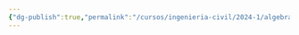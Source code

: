```yaml
---
{"dg-publish":true,"permalink":"/cursos/ingenieria-civil/2024-1/algebra-lineal/3-algebra-de-matrices/attachments/matriz-elemental-2024-04-01-10-20-38-excalidraw/","tags":["excalidraw"]}
---
```

<style> .container {font-family: sans-serif; text-align: center;} .button-wrapper button {z-index: 1;height: 40px; width: 100px; margin: 10px;padding: 5px;} .excalidraw .App-menu_top .buttonList { display: flex;} .excalidraw-wrapper { height: 800px; margin: 50px; position: relative;} :root[dir="ltr"] .excalidraw .layer-ui__wrapper .zen-mode-transition.App-menu_bottom--transition-left {transform: none;} </style><script src="https://cdn.jsdelivr.net/npm/react@17/umd/react.production.min.js"></script><script src="https://cdn.jsdelivr.net/npm/react-dom@17/umd/react-dom.production.min.js"></script><script type="text/javascript" src="https://cdn.jsdelivr.net/npm/@excalidraw/excalidraw@0/dist/excalidraw.production.min.js"></script><div id="Matriz_elemental_2024-04-01_1020.38.excalidraw.md"></div><script>(function(){const InitialData={"type":"excalidraw","version":2,"source":"https://github.com/zsviczian/obsidian-excalidraw-plugin/releases/tag/1.9.12","elements":[{"id":"q6zWrrQZ_nwFduVQr-i8m","type":"freedraw","x":-536.6666641235352,"y":-203.046875,"width":18,"height":29.333328247070312,"angle":0,"strokeColor":"#1e1e1e","backgroundColor":"transparent","fillStyle":"hachure","strokeWidth":0.5,"strokeStyle":"solid","roughness":1,"opacity":100,"groupIds":[],"frameId":null,"roundness":null,"seed":1750800676,"version":14,"versionNonce":1801549340,"isDeleted":false,"boundElements":null,"updated":1711977660618,"link":null,"locked":false,"points":[[0,0],[0.6666641235351562,-1.3333282470703125],[1.3333358764648438,-3.3333282470703125],[4,-10],[7.333335876464844,-17.333328247070312],[11.333335876464844,-28.666664123535156],[12,-29.333328247070312],[14.666664123535156,-20.666664123535156],[16,-12],[16.666664123535156,-6],[17.333335876464844,-4],[18,-4],[18,-4]],"pressures":[0.2021484375,0.21875,0.2236328125,0.2275390625,0.23046875,0.2392578125,0.240234375,0.2578125,0.263671875,0.265625,0.24609375,0.1875,0],"simulatePressure":false,"lastCommittedPoint":[18,-4]},{"id":"U1BYQwpUVVl3RwJ-lUlYi","type":"freedraw","x":-530,"y":-217.046875,"width":8,"height":1.3333358764648438,"angle":0,"strokeColor":"#1e1e1e","backgroundColor":"transparent","fillStyle":"hachure","strokeWidth":0.5,"strokeStyle":"solid","roughness":1,"opacity":100,"groupIds":[],"frameId":null,"roundness":null,"seed":237865380,"version":7,"versionNonce":1715256356,"isDeleted":false,"boundElements":null,"updated":1711977660881,"link":null,"locked":false,"points":[[0,0],[2,0.6666717529296875],[4.6666717529296875,0.6666717529296875],[6.6666717529296875,0.6666717529296875],[8,1.3333358764648438],[8,1.3333358764648438]],"pressures":[0.275390625,0.2763671875,0.27734375,0.2666015625,0.2626953125,0],"simulatePressure":false,"lastCommittedPoint":[8,1.3333358764648438]},{"id":"k8reh7NfvQuUcWprKlCrW","type":"freedraw","x":-505.3333282470703,"y":-210.3802032470703,"width":6,"height":0.6666641235351562,"angle":0,"strokeColor":"#1e1e1e","backgroundColor":"transparent","fillStyle":"hachure","strokeWidth":0.5,"strokeStyle":"solid","roughness":1,"opacity":100,"groupIds":[],"frameId":null,"roundness":null,"seed":907511836,"version":9,"versionNonce":1412733468,"isDeleted":false,"boundElements":null,"updated":1711977661298,"link":null,"locked":false,"points":[[0,0],[0.6666717529296875,0],[2,0.6666641235351562],[4,0.6666641235351562],[5.3333282470703125,0.6666641235351562],[6,0.6666641235351562],[0,0]],"pressures":[0.13671875,0.216796875,0.2451171875,0.255859375,0.220703125,0.2099609375,0],"simulatePressure":false,"lastCommittedPoint":[6,0.6666641235351562]},{"id":"9QGxrGaA65z31ZtE4sPvm","type":"freedraw","x":-505.3333282470703,"y":-215.046875,"width":6,"height":0.6666717529296875,"angle":0,"strokeColor":"#1e1e1e","backgroundColor":"transparent","fillStyle":"hachure","strokeWidth":0.5,"strokeStyle":"solid","roughness":1,"opacity":100,"groupIds":[],"frameId":null,"roundness":null,"seed":713991588,"version":9,"versionNonce":67941284,"isDeleted":false,"boundElements":null,"updated":1711977661504,"link":null,"locked":false,"points":[[0,0],[0.6666717529296875,0.6666717529296875],[2,0.6666717529296875],[2.6666717529296875,0.6666717529296875],[4.6666717529296875,0.6666717529296875],[6,0.6666717529296875],[0,0]],"pressures":[0.2568359375,0.2890625,0.310546875,0.3193359375,0.3115234375,0.2265625,0],"simulatePressure":false,"lastCommittedPoint":[6,0.6666717529296875]},{"id":"hvYrpRe6wYOXcdno_YfWM","type":"freedraw","x":-480.6666564941406,"y":-197.71353149414062,"width":8.666656494140625,"height":74.66667175292969,"angle":0,"strokeColor":"#1e1e1e","backgroundColor":"transparent","fillStyle":"hachure","strokeWidth":0.5,"strokeStyle":"solid","roughness":1,"opacity":100,"groupIds":[],"frameId":null,"roundness":null,"seed":386189468,"version":47,"versionNonce":4462620,"isDeleted":false,"boundElements":null,"updated":1711977662637,"link":null,"locked":false,"points":[[0,0],[-0.6666717529296875,0.666656494140625],[-1.333343505859375,2],[-3.333343505859375,2.666656494140625],[-4.6666717529296875,3.3333282470703125],[-6,3.3333282470703125],[-7.333343505859375,3.3333282470703125],[-7.333343505859375,2.666656494140625],[-7.333343505859375,1.3333282470703125],[-7.333343505859375,0],[-6.6666717529296875,-2],[-6,-4.6666717529296875],[-5.333343505859375,-10.666671752929688],[-4.6666717529296875,-16.666671752929688],[-4,-22.666671752929688],[-4,-32.00000762939453],[-3.333343505859375,-38.00000762939453],[-4,-42.66667175292969],[-4.6666717529296875,-48.00000762939453],[-5.333343505859375,-52.00000762939453],[-5.333343505859375,-54.66667175292969],[-6,-57.333343505859375],[-6.6666717529296875,-58.66667175292969],[-6.6666717529296875,-59.333343505859375],[-6.6666717529296875,-60.00000762939453],[-7.333343505859375,-60.66667175292969],[-7.333343505859375,-62.00000762939453],[-7.333343505859375,-62.66667175292969],[-7.333343505859375,-64.00000762939453],[-7.333343505859375,-65.33334350585938],[-7.333343505859375,-66.00000762939453],[-7.333343505859375,-66.66667175292969],[-7.333343505859375,-68.00000762939453],[-7.333343505859375,-68.66667175292969],[-8,-69.33334350585938],[-8,-70.00000762939453],[-8,-70.66667175292969],[-8,-71.33334350585938],[-6.6666717529296875,-71.33334350585938],[-5.333343505859375,-71.33334350585938],[-3.333343505859375,-71.33334350585938],[-2,-71.33334350585938],[-0.6666717529296875,-71.33334350585938],[0,-71.33334350585938],[0.666656494140625,-70.66667175292969],[0.666656494140625,-70.66667175292969]],"pressures":[0.2060546875,0.25390625,0.2939453125,0.318359375,0.3291015625,0.3310546875,0.3310546875,0.330078125,0.328125,0.328125,0.326171875,0.3251953125,0.3232421875,0.322265625,0.3232421875,0.3251953125,0.326171875,0.328125,0.330078125,0.3310546875,0.33203125,0.3330078125,0.3349609375,0.3359375,0.3369140625,0.3359375,0.3349609375,0.3349609375,0.3359375,0.3359375,0.3359375,0.3359375,0.3359375,0.3349609375,0.333984375,0.3330078125,0.330078125,0.328125,0.3154296875,0.3134765625,0.3125,0.3125,0.3134765625,0.3134765625,0.296875,0],"simulatePressure":false,"lastCommittedPoint":[0.666656494140625,-70.66667175292969]},{"id":"S8OovBkkcqIiduXD5OKh5","type":"freedraw","x":-467.3333282470703,"y":-253.71353912353516,"width":11.333328247070312,"height":10,"angle":0,"strokeColor":"#1e1e1e","backgroundColor":"transparent","fillStyle":"hachure","strokeWidth":0.5,"strokeStyle":"solid","roughness":1,"opacity":100,"groupIds":[],"frameId":null,"roundness":null,"seed":666765220,"version":23,"versionNonce":1526634020,"isDeleted":false,"boundElements":null,"updated":1711977664534,"link":null,"locked":false,"points":[[0,0],[0,0.6666641235351562],[-1.3333282470703125,1.3333358764648438],[-2.6666717529296875,2],[-5.3333282470703125,2],[-8.666671752929688,0.6666641235351562],[-10.666671752929688,-2],[-11.333328247070312,-4],[-10.666671752929688,-6],[-9.333328247070312,-7.333335876464844],[-6.6666717529296875,-8],[-4,-8],[-0.6666717529296875,-6],[0,-3.3333358764648438],[-0.6666717529296875,-1.3333358764648438],[-1.3333282470703125,0],[-3.3333282470703125,0.6666641235351562],[-4.6666717529296875,0.6666641235351562],[-5.3333282470703125,0.6666641235351562],[-5.3333282470703125,0],[0,0]],"pressures":[0.1875,0.25390625,0.2939453125,0.3134765625,0.3173828125,0.31640625,0.3154296875,0.31640625,0.31640625,0.3115234375,0.298828125,0.2900390625,0.287109375,0.2890625,0.2919921875,0.2958984375,0.30078125,0.294921875,0.2490234375,0.111328125,0],"simulatePressure":false,"lastCommittedPoint":[-5.3333282470703125,0]},{"id":"EVTsmeD7_wSTBZHESVNfH","type":"freedraw","x":-447.3333282470703,"y":-251.046875,"width":6,"height":14,"angle":0,"strokeColor":"#1e1e1e","backgroundColor":"transparent","fillStyle":"hachure","strokeWidth":0.5,"strokeStyle":"solid","roughness":1,"opacity":100,"groupIds":[],"frameId":null,"roundness":null,"seed":1249398300,"version":13,"versionNonce":1912998172,"isDeleted":false,"boundElements":null,"updated":1711977665008,"link":null,"locked":false,"points":[[0,0],[0,-0.6666641235351562],[0,-3.3333282470703125],[0,-6],[0.6666717529296875,-9.333328247070312],[0.6666717529296875,-12],[0.6666717529296875,-14],[-0.6666717529296875,-13.333328247070312],[-2.6666717529296875,-11.333328247070312],[-4.6666717529296875,-10],[-5.3333282470703125,-9.333328247070312],[-5.3333282470703125,-9.333328247070312]],"pressures":[0.1875,0.29296875,0.30078125,0.3037109375,0.3056640625,0.30859375,0.326171875,0.3720703125,0.3740234375,0.34765625,0.279296875,0],"simulatePressure":false,"lastCommittedPoint":[-5.3333282470703125,-9.333328247070312]},{"id":"fU9FTvHutHnzX1d2bi0W8","type":"freedraw","x":-405.3333282470703,"y":-253.046875,"width":12,"height":12,"angle":0,"strokeColor":"#1e1e1e","backgroundColor":"transparent","fillStyle":"hachure","strokeWidth":0.5,"strokeStyle":"solid","roughness":1,"opacity":100,"groupIds":[],"frameId":null,"roundness":null,"seed":537896612,"version":20,"versionNonce":118134300,"isDeleted":false,"boundElements":null,"updated":1711977667356,"link":null,"locked":false,"points":[[0,0],[-0.6666717529296875,0.6666717529296875],[-2,1.3333358764648438],[-3.3333282470703125,1.3333358764648438],[-4.6666717529296875,1.3333358764648438],[-7.3333282470703125,0],[-8,-1.3333282470703125],[-8,-2],[-8,-3.3333282470703125],[-6,-4.666664123535156],[-2.6666717529296875,-6],[-1.3333282470703125,-7.3333282470703125],[-0.6666717529296875,-8],[-1.3333282470703125,-8.666664123535156],[-4,-9.333328247070312],[-8,-10],[-10.666671752929688,-10.666664123535156],[-12,-10.666664123535156],[-12,-10.666664123535156]],"pressures":[0.1025390625,0.2568359375,0.3408203125,0.3583984375,0.36328125,0.365234375,0.365234375,0.3642578125,0.365234375,0.365234375,0.3642578125,0.3642578125,0.365234375,0.3701171875,0.375,0.37890625,0.3798828125,0.373046875,0],"simulatePressure":false,"lastCommittedPoint":[-12,-10.666664123535156]},{"id":"bTyM2jL6pgXzWDi-AyVpQ","type":"freedraw","x":-467.3333282470703,"y":-227.71353912353516,"width":6.666656494140625,"height":14,"angle":0,"strokeColor":"#1e1e1e","backgroundColor":"transparent","fillStyle":"hachure","strokeWidth":0.5,"strokeStyle":"solid","roughness":1,"opacity":100,"groupIds":[],"frameId":null,"roundness":null,"seed":891709860,"version":18,"versionNonce":1639454364,"isDeleted":false,"boundElements":null,"updated":1711977669812,"link":null,"locked":false,"points":[[0,0],[-0.6666717529296875,0.6666641235351562],[-0.6666717529296875,-1.3333358764648438],[0,-4],[0.6666717529296875,-8.666664123535156],[1.3333282470703125,-11.333335876464844],[1.3333282470703125,-12.666664123535156],[0.6666717529296875,-13.333335876464844],[0.6666717529296875,-12.666664123535156],[-0.6666717529296875,-11.333335876464844],[-1.3333282470703125,-10],[-3.3333282470703125,-8.666664123535156],[-4.6666717529296875,-8],[-5.3333282470703125,-7.333335876464844],[-5.3333282470703125,-6.666664123535156],[-5.3333282470703125,-7.333335876464844],[-5.3333282470703125,-7.333335876464844]],"pressures":[0.2392578125,0.2939453125,0.31640625,0.31640625,0.3193359375,0.322265625,0.326171875,0.330078125,0.328125,0.3310546875,0.3349609375,0.3388671875,0.33984375,0.33984375,0.3408203125,0.224609375,0],"simulatePressure":false,"lastCommittedPoint":[-5.3333282470703125,-7.333335876464844]},{"id":"yQmp8Cm-9pNhgUO6GNZrU","type":"freedraw","x":-434.6666564941406,"y":-229.046875,"width":9.333328247070312,"height":12,"angle":0,"strokeColor":"#1e1e1e","backgroundColor":"transparent","fillStyle":"hachure","strokeWidth":0.5,"strokeStyle":"solid","roughness":1,"opacity":100,"groupIds":[],"frameId":null,"roundness":null,"seed":1181692196,"version":24,"versionNonce":1899138204,"isDeleted":false,"boundElements":null,"updated":1711977671160,"link":null,"locked":false,"points":[[0,0],[-0.6666717529296875,0],[-1.333343505859375,1.3333358764648438],[-4,2.6666717529296875],[-5.333343505859375,2.6666717529296875],[-6.6666717529296875,2],[-8,0.6666717529296875],[-8.666671752929688,-2],[-8.666671752929688,-4.666664123535156],[-8,-7.3333282470703125],[-6,-9.333328247070312],[-3.333343505859375,-9.333328247070312],[-0.6666717529296875,-8],[0.666656494140625,-6.666664123535156],[0.666656494140625,-4.666664123535156],[0.666656494140625,-2],[-1.333343505859375,0.6666717529296875],[-2.6666717529296875,1.3333358764648438],[-3.333343505859375,2],[-4.6666717529296875,0],[-4.6666717529296875,-0.6666641235351562],[0,0]],"pressures":[0.1337890625,0.2353515625,0.30078125,0.3466796875,0.35546875,0.3583984375,0.3583984375,0.3564453125,0.3564453125,0.357421875,0.3544921875,0.349609375,0.34375,0.345703125,0.3486328125,0.3525390625,0.357421875,0.3603515625,0.3564453125,0.265625,0.2490234375,0],"simulatePressure":false,"lastCommittedPoint":[-4.6666717529296875,-0.6666641235351562]},{"id":"RYAqApVJSwbEKjVFu_bjm","type":"freedraw","x":-414.6666564941406,"y":-237.71353912353516,"width":12.666656494140625,"height":18,"angle":0,"strokeColor":"#1e1e1e","backgroundColor":"transparent","fillStyle":"hachure","strokeWidth":0.5,"strokeStyle":"solid","roughness":1,"opacity":100,"groupIds":[],"frameId":null,"roundness":null,"seed":1518279460,"version":28,"versionNonce":390663068,"isDeleted":false,"boundElements":null,"updated":1711977671823,"link":null,"locked":false,"points":[[0,0],[-1.333343505859375,-1.3333358764648438],[-1.333343505859375,-2],[0,-2.6666641235351562],[1.3333282470703125,-2.6666641235351562],[4.666656494140625,-2],[6,-0.6666641235351562],[6.666656494140625,0.6666641235351562],[7.3333282470703125,2.6666641235351562],[6.666656494140625,4],[6,5.333335876464844],[4,6],[1.3333282470703125,6],[0.666656494140625,5.333335876464844],[0.666656494140625,4.666664123535156],[2.666656494140625,4.666664123535156],[5.3333282470703125,4.666664123535156],[7.3333282470703125,6.666664123535156],[8,8.666664123535156],[8.666656494140625,12],[7.3333282470703125,14.666664123535156],[5.3333282470703125,15.333335876464844],[1.3333282470703125,15.333335876464844],[-2.6666717529296875,14],[-3.333343505859375,13.333335876464844],[-4,12],[-4,12]],"pressures":[0.2109375,0.255859375,0.265625,0.263671875,0.26171875,0.2626953125,0.271484375,0.2958984375,0.33203125,0.3681640625,0.3916015625,0.400390625,0.4013671875,0.3994140625,0.396484375,0.3916015625,0.3837890625,0.37890625,0.380859375,0.3896484375,0.4208984375,0.431640625,0.431640625,0.4140625,0.3818359375,0.2265625,0],"simulatePressure":false,"lastCommittedPoint":[-4,12]},{"id":"NeO_viWDKSd3zqJ28qtti","type":"freedraw","x":-466.6666564941406,"y":-201.046875,"width":2,"height":15.333328247070312,"angle":0,"strokeColor":"#1e1e1e","backgroundColor":"transparent","fillStyle":"hachure","strokeWidth":0.5,"strokeStyle":"solid","roughness":1,"opacity":100,"groupIds":[],"frameId":null,"roundness":null,"seed":643042340,"version":9,"versionNonce":1084938788,"isDeleted":false,"boundElements":null,"updated":1711977674909,"link":null,"locked":false,"points":[[0,0],[0,-1.3333282470703125],[0,-4],[0.666656494140625,-9.333328247070312],[1.3333282470703125,-12.666664123535156],[2,-14.666664123535156],[2,-15.333328247070312],[2,-15.333328247070312]],"pressures":[0.2177734375,0.3603515625,0.365234375,0.369140625,0.37109375,0.3271484375,0.2412109375,0],"simulatePressure":false,"lastCommittedPoint":[2,-15.333328247070312]},{"id":"4CCtRmHrWT5dGWD6vmhEC","type":"freedraw","x":-464,"y":-209.046875,"width":8,"height":7.3333282470703125,"angle":0,"strokeColor":"#1e1e1e","backgroundColor":"transparent","fillStyle":"hachure","strokeWidth":0.5,"strokeStyle":"solid","roughness":1,"opacity":100,"groupIds":[],"frameId":null,"roundness":null,"seed":396511772,"version":13,"versionNonce":780338460,"isDeleted":false,"boundElements":null,"updated":1711977675271,"link":null,"locked":false,"points":[[0,0],[-0.666656494140625,0],[-3.3333282470703125,0],[-5.3333282470703125,0],[-6.666656494140625,0],[-7.3333282470703125,-0.6666641235351562],[-8,-2],[-8,-4],[-7.3333282470703125,-6],[-6.666656494140625,-6.666664123535156],[-6.666656494140625,-7.3333282470703125],[-6.666656494140625,-7.3333282470703125]],"pressures":[0.1943359375,0.23828125,0.3125,0.3173828125,0.314453125,0.310546875,0.3076171875,0.3076171875,0.3095703125,0.3017578125,0.2626953125,0],"simulatePressure":false,"lastCommittedPoint":[-6.666656494140625,-7.3333282470703125]},{"id":"TBYCDBLXsbLfp4fh8THyT","type":"freedraw","x":-454,"y":-203.71353149414062,"width":7.333343505859375,"height":0,"angle":0,"strokeColor":"#1e1e1e","backgroundColor":"transparent","fillStyle":"hachure","strokeWidth":0.5,"strokeStyle":"solid","roughness":1,"opacity":100,"groupIds":[],"frameId":null,"roundness":null,"seed":854616740,"version":8,"versionNonce":1081710364,"isDeleted":false,"boundElements":null,"updated":1711977675573,"link":null,"locked":false,"points":[[0,0],[1.333343505859375,0],[4,0],[6,0],[7.333343505859375,0],[0,0]],"pressures":[0.224609375,0.2646484375,0.2861328125,0.2939453125,0.2880859375,0],"simulatePressure":false,"lastCommittedPoint":[7.333343505859375,0]},{"id":"ukJ-VIjZYkLYIWnKsLzp8","type":"freedraw","x":-442,"y":-213.046875,"width":6.6666717529296875,"height":16,"angle":0,"strokeColor":"#1e1e1e","backgroundColor":"transparent","fillStyle":"hachure","strokeWidth":0.5,"strokeStyle":"solid","roughness":1,"opacity":100,"groupIds":[],"frameId":null,"roundness":null,"seed":1323563172,"version":22,"versionNonce":428982428,"isDeleted":false,"boundElements":null,"updated":1711977676110,"link":null,"locked":false,"points":[[0,0],[0.6666717529296875,0],[2,0],[2.6666717529296875,0.6666717529296875],[3.333343505859375,2],[2.6666717529296875,4],[1.333343505859375,4.6666717529296875],[0,5.333343505859375],[0,4.6666717529296875],[0.6666717529296875,4.6666717529296875],[2.6666717529296875,5.333343505859375],[4.6666717529296875,6.6666717529296875],[6,8.666671752929688],[6.6666717529296875,11.333343505859375],[6.6666717529296875,13.333343505859375],[5.333343505859375,15.333343505859375],[2.6666717529296875,16],[0.6666717529296875,15.333343505859375],[0,15.333343505859375],[0,14.666671752929688],[0,14.666671752929688]],"pressures":[0.20703125,0.267578125,0.3193359375,0.3212890625,0.3271484375,0.33203125,0.3349609375,0.3349609375,0.32421875,0.3203125,0.314453125,0.3115234375,0.3154296875,0.3369140625,0.359375,0.3701171875,0.3681640625,0.33984375,0.255859375,0.2373046875,0],"simulatePressure":false,"lastCommittedPoint":[0,14.666671752929688]},{"id":"_mQV5UkUevdyL6GfihDJ3","type":"freedraw","x":-407.3333282470703,"y":-213.046875,"width":10,"height":18.666671752929688,"angle":0,"strokeColor":"#1e1e1e","backgroundColor":"transparent","fillStyle":"hachure","strokeWidth":0.5,"strokeStyle":"solid","roughness":1,"opacity":100,"groupIds":[],"frameId":null,"roundness":null,"seed":1373447972,"version":31,"versionNonce":1985901476,"isDeleted":false,"boundElements":null,"updated":1711977677067,"link":null,"locked":false,"points":[[0,0],[-0.6666717529296875,0],[-1.3333282470703125,0],[-4,0.6666717529296875],[-5.3333282470703125,2],[-6.6666717529296875,3.3333358764648438],[-6.6666717529296875,4.6666717529296875],[-6,6],[-4.6666717529296875,7.333343505859375],[-2.6666717529296875,8],[-1.3333282470703125,8],[1.3333282470703125,9.333343505859375],[2,10.666671752929688],[3.3333282470703125,12],[3.3333282470703125,14.666671752929688],[2.6666717529296875,16],[2,17.333343505859375],[0,18],[-2,18.666671752929688],[-3.3333282470703125,18],[-4,17.333343505859375],[-4,14.666671752929688],[-3.3333282470703125,11.333343505859375],[-1.3333282470703125,7.333343505859375],[1.3333282470703125,3.3333358764648438],[2.6666717529296875,2],[3.3333282470703125,0.6666717529296875],[3.3333282470703125,0],[0,0]],"pressures":[0.1708984375,0.1962890625,0.2734375,0.298828125,0.2998046875,0.296875,0.294921875,0.2939453125,0.2939453125,0.2919921875,0.291015625,0.2890625,0.2880859375,0.2890625,0.302734375,0.3203125,0.3330078125,0.3408203125,0.33984375,0.3359375,0.333984375,0.3310546875,0.3310546875,0.3291015625,0.314453125,0.3076171875,0.2744140625,0.1796875,0],"simulatePressure":false,"lastCommittedPoint":[3.3333282470703125,0]},{"id":"xj5vK2MYvwUNKkrVkRvgU","type":"freedraw","x":-391.3333282470703,"y":-194.3802032470703,"width":11.333343505859375,"height":80.00000762939453,"angle":0,"strokeColor":"#1e1e1e","backgroundColor":"transparent","fillStyle":"hachure","strokeWidth":0.5,"strokeStyle":"solid","roughness":1,"opacity":100,"groupIds":[],"frameId":null,"roundness":null,"seed":2075068572,"version":37,"versionNonce":1188944284,"isDeleted":false,"boundElements":null,"updated":1711977678465,"link":null,"locked":false,"points":[[0,0],[-0.6666717529296875,0],[0,0],[0.6666717529296875,0],[1.3333282470703125,0],[2.6666717529296875,0.6666717529296875],[4.6666717529296875,0.6666717529296875],[6,0.6666717529296875],[6.6666717529296875,0.6666717529296875],[6.6666717529296875,0],[7.3333282470703125,-0.6666717529296875],[7.3333282470703125,-2],[7.3333282470703125,-4],[7.3333282470703125,-7.3333282470703125],[6.6666717529296875,-12.666671752929688],[7.3333282470703125,-18],[7.3333282470703125,-26],[8.000015258789062,-32],[8.666671752929688,-39.333335876464844],[9.333328247070312,-45.333335876464844],[9.333328247070312,-54.66667175292969],[10.000015258789062,-61.333335876464844],[10.000015258789062,-69.33333587646484],[10.666671752929688,-72.66667175292969],[10.666671752929688,-75.33333587646484],[10.666671752929688,-76.66667175292969],[10.000015258789062,-77.33333587646484],[10.000015258789062,-78],[9.333328247070312,-78],[8.666671752929688,-77.33333587646484],[7.3333282470703125,-78],[5.3333282470703125,-78],[3.3333282470703125,-78.66667175292969],[2.6666717529296875,-78.66667175292969],[2.6666717529296875,-79.33333587646484],[2.6666717529296875,-79.33333587646484]],"pressures":[0.1044921875,0.15234375,0.1396484375,0.130859375,0.1357421875,0.1396484375,0.1416015625,0.1328125,0.1279296875,0.12890625,0.1337890625,0.150390625,0.1728515625,0.185546875,0.19921875,0.208984375,0.216796875,0.220703125,0.224609375,0.2314453125,0.240234375,0.2431640625,0.2490234375,0.2509765625,0.25390625,0.2568359375,0.2587890625,0.259765625,0.2763671875,0.2978515625,0.30859375,0.3115234375,0.30859375,0.294921875,0.19921875,0],"simulatePressure":false,"lastCommittedPoint":[2.6666717529296875,-79.33333587646484]},{"id":"eAr6C5KscN7LDOFmZD7zi","type":"freedraw","x":-521.3333282470703,"y":-124.38020324707031,"width":13.333335876464844,"height":40.66667175292969,"angle":0,"strokeColor":"#1e1e1e","backgroundColor":"transparent","fillStyle":"hachure","strokeWidth":0.5,"strokeStyle":"solid","roughness":1,"opacity":100,"groupIds":[],"frameId":null,"roundness":null,"seed":29040164,"version":30,"versionNonce":1077159196,"isDeleted":false,"boundElements":null,"updated":1711977686391,"link":null,"locked":false,"points":[[0,0],[-1.3333358764648438,0.6666717529296875],[-4,2],[-6.6666717529296875,2.6666717529296875],[-7.333335876464844,2.6666717529296875],[-7.333335876464844,2],[-7.333335876464844,0.6666717529296875],[-8,-1.3333282470703125],[-8,-4.6666717529296875],[-8.666671752929688,-11.333328247070312],[-9.333335876464844,-16],[-10.666671752929688,-22.666671752929688],[-12,-28.666671752929688],[-12.666671752929688,-32],[-13.333335876464844,-34],[-13.333335876464844,-36],[-13.333335876464844,-37.33332824707031],[-13.333335876464844,-38],[-12.666671752929688,-37.33332824707031],[-12,-37.33332824707031],[-10.666671752929688,-37.33332824707031],[-9.333335876464844,-37.33332824707031],[-6,-36],[-3.3333358764648438,-36],[-2,-35.33332824707031],[-0.6666717529296875,-34.66667175292969],[0,-34.66667175292969],[-0.6666717529296875,-34],[-0.6666717529296875,-34]],"pressures":[0.203125,0.24609375,0.2646484375,0.267578125,0.267578125,0.2607421875,0.259765625,0.2587890625,0.2587890625,0.259765625,0.2607421875,0.26171875,0.263671875,0.263671875,0.2646484375,0.2646484375,0.2646484375,0.2626953125,0.26171875,0.2607421875,0.2607421875,0.259765625,0.2587890625,0.2587890625,0.259765625,0.259765625,0.26171875,0.20703125,0],"simulatePressure":false,"lastCommittedPoint":[-0.6666717529296875,-34]},{"id":"t9KgHVsAp-R30YMvpnoxS","type":"freedraw","x":-520,"y":-133.71353149414062,"width":16.00000762939453,"height":19.333343505859375,"angle":0,"strokeColor":"#1e1e1e","backgroundColor":"transparent","fillStyle":"hachure","strokeWidth":0.5,"strokeStyle":"solid","roughness":1,"opacity":100,"groupIds":[],"frameId":null,"roundness":null,"seed":677464740,"version":18,"versionNonce":788055452,"isDeleted":false,"boundElements":null,"updated":1711977686870,"link":null,"locked":false,"points":[[0,0],[0,-0.6666717529296875],[-0.6666641235351562,-1.333343505859375],[-0.6666641235351562,-3.333343505859375],[0,-7.333343505859375],[1.3333358764648438,-14.666671752929688],[2.6666717529296875,-18],[3.3333358764648438,-19.333343505859375],[4.6666717529296875,-18],[6,-15.333343505859375],[9.333343505859375,-10.666671752929688],[11.333343505859375,-6.6666717529296875],[13.333343505859375,-2],[14.666671752929688,-0.6666717529296875],[14.666671752929688,0],[15.333343505859375,0],[15.333343505859375,0]],"pressures":[0.2119140625,0.22265625,0.240234375,0.2451171875,0.24609375,0.25,0.2548828125,0.2568359375,0.259765625,0.2607421875,0.263671875,0.265625,0.2685546875,0.2705078125,0.271484375,0.2451171875,0],"simulatePressure":false,"lastCommittedPoint":[15.333343505859375,0]},{"id":"v1fwgVNpZRuRmzlGJMtiH","type":"freedraw","x":-518,"y":-139.71353149414062,"width":10.666671752929688,"height":0.666656494140625,"angle":0,"strokeColor":"#1e1e1e","backgroundColor":"transparent","fillStyle":"hachure","strokeWidth":0.5,"strokeStyle":"solid","roughness":1,"opacity":100,"groupIds":[],"frameId":null,"roundness":null,"seed":1846866468,"version":9,"versionNonce":633913380,"isDeleted":false,"boundElements":null,"updated":1711977687154,"link":null,"locked":false,"points":[[0,0],[0.6666717529296875,0],[2,0],[4,0],[8,0],[9.333343505859375,0.666656494140625],[10.666671752929688,0.666656494140625],[10.666671752929688,0.666656494140625]],"pressures":[0.1376953125,0.2265625,0.2353515625,0.2392578125,0.2470703125,0.240234375,0.158203125,0],"simulatePressure":false,"lastCommittedPoint":[10.666671752929688,0.666656494140625]},{"id":"hw1WRNTEDggm60a-bwt42","type":"freedraw","x":-488.6666564941406,"y":-128.3802032470703,"width":2.6666717529296875,"height":25.333328247070312,"angle":0,"strokeColor":"#1e1e1e","backgroundColor":"transparent","fillStyle":"hachure","strokeWidth":0.5,"strokeStyle":"solid","roughness":1,"opacity":100,"groupIds":[],"frameId":null,"roundness":null,"seed":138265628,"version":10,"versionNonce":504900004,"isDeleted":false,"boundElements":null,"updated":1711977687553,"link":null,"locked":false,"points":[[0,0],[-0.6666717529296875,-2],[-0.6666717529296875,-5.3333282470703125],[-1.333343505859375,-12.666671752929688],[-2,-17.333328247070312],[-2,-21.333328247070312],[-2.6666717529296875,-24.666671752929688],[-2.6666717529296875,-25.333328247070312],[-2.6666717529296875,-25.333328247070312]],"pressures":[0.2197265625,0.2861328125,0.3056640625,0.314453125,0.31640625,0.318359375,0.3203125,0.3154296875,0],"simulatePressure":false,"lastCommittedPoint":[-2.6666717529296875,-25.333328247070312]},{"id":"ZB-ZTPQeQVqlnBAeB5X6n","type":"freedraw","x":-500,"y":-154.3802032470703,"width":14.666671752929688,"height":3.3333282470703125,"angle":0,"strokeColor":"#1e1e1e","backgroundColor":"transparent","fillStyle":"hachure","strokeWidth":0.5,"strokeStyle":"solid","roughness":1,"opacity":100,"groupIds":[],"frameId":null,"roundness":null,"seed":236171932,"version":10,"versionNonce":1477813028,"isDeleted":false,"boundElements":null,"updated":1711977687888,"link":null,"locked":false,"points":[[0,0],[0.6666717529296875,0],[2.6666717529296875,0],[8.666671752929688,0.6666717529296875],[11.333343505859375,1.3333282470703125],[14,2],[14.666671752929688,2.6666717529296875],[14.666671752929688,3.3333282470703125],[14.666671752929688,3.3333282470703125]],"pressures":[0.22265625,0.2587890625,0.255859375,0.2578125,0.26171875,0.265625,0.2392578125,0.23046875,0],"simulatePressure":false,"lastCommittedPoint":[14.666671752929688,3.3333282470703125]},{"id":"09T20WYaW0Ul1czEWbL22","type":"freedraw","x":-498,"y":-131.046875,"width":17.333343505859375,"height":3.333343505859375,"angle":0,"strokeColor":"#1e1e1e","backgroundColor":"transparent","fillStyle":"hachure","strokeWidth":0.5,"strokeStyle":"solid","roughness":1,"opacity":100,"groupIds":[],"frameId":null,"roundness":null,"seed":400855324,"version":12,"versionNonce":1580333092,"isDeleted":false,"boundElements":null,"updated":1711977688262,"link":null,"locked":false,"points":[[0,0],[0.6666717529296875,0],[2,0.6666717529296875],[8,1.333343505859375],[12,2],[16,2.6666717529296875],[16.666671752929688,3.333343505859375],[17.333343505859375,3.333343505859375],[17.333343505859375,2.6666717529296875],[17.333343505859375,2],[17.333343505859375,2]],"pressures":[0.25390625,0.29296875,0.291015625,0.287109375,0.2880859375,0.291015625,0.2919921875,0.2958984375,0.2919921875,0.2724609375,0],"simulatePressure":false,"lastCommittedPoint":[17.333343505859375,2]},{"id":"H6wVXIplO_gmopm6IDovd","type":"freedraw","x":-472.6666564941406,"y":-127.046875,"width":14,"height":38,"angle":0,"strokeColor":"#1e1e1e","backgroundColor":"transparent","fillStyle":"hachure","strokeWidth":0.5,"strokeStyle":"solid","roughness":1,"opacity":100,"groupIds":[],"frameId":null,"roundness":null,"seed":1344539676,"version":28,"versionNonce":1590700324,"isDeleted":false,"boundElements":null,"updated":1711977689115,"link":null,"locked":false,"points":[[0,0],[0.666656494140625,0],[1.3333282470703125,0.6666717529296875],[3.3333282470703125,1.333343505859375],[5.3333282470703125,1.333343505859375],[6.666656494140625,2],[8,2],[8.666656494140625,2],[9.333328247070312,2],[9.333328247070312,0.6666717529296875],[9.333328247070312,-1.3333282470703125],[8.666656494140625,-8],[8,-13.333328247070312],[8,-20.666656494140625],[8.666656494140625,-28.666656494140625],[9.333328247070312,-32.666656494140625],[10,-35.33332824707031],[10,-36],[9.333328247070312,-36],[7.3333282470703125,-35.33332824707031],[4,-34.666656494140625],[0,-34.666656494140625],[-2.6666717529296875,-35.33332824707031],[-3.333343505859375,-35.33332824707031],[-4,-35.33332824707031],[-3.333343505859375,-35.33332824707031],[-3.333343505859375,-35.33332824707031]],"pressures":[0.193359375,0.208984375,0.2099609375,0.2119140625,0.2138671875,0.21484375,0.2158203125,0.216796875,0.216796875,0.2216796875,0.228515625,0.236328125,0.23828125,0.240234375,0.2412109375,0.2421875,0.2421875,0.2421875,0.2880859375,0.3154296875,0.3310546875,0.3369140625,0.337890625,0.337890625,0.3369140625,0.28515625,0],"simulatePressure":false,"lastCommittedPoint":[-3.333343505859375,-35.33332824707031]},{"id":"DlRuQKZMsBaC0MVYmN2Uv","type":"freedraw","x":-438.6666564941406,"y":-134.3802032470703,"width":13.333328247070312,"height":1.3333282470703125,"angle":0,"strokeColor":"#1e1e1e","backgroundColor":"transparent","fillStyle":"hachure","strokeWidth":0.5,"strokeStyle":"solid","roughness":1,"opacity":100,"groupIds":[],"frameId":null,"roundness":null,"seed":1417505564,"version":8,"versionNonce":263223076,"isDeleted":false,"boundElements":null,"updated":1711977690493,"link":null,"locked":false,"points":[[0,0],[2.666656494140625,-0.6666717529296875],[6.666656494140625,-1.3333282470703125],[10.666656494140625,-1.3333282470703125],[12.666656494140625,-1.3333282470703125],[13.333328247070312,-1.3333282470703125],[13.333328247070312,-1.3333282470703125]],"pressures":[0.2001953125,0.2099609375,0.21484375,0.220703125,0.173828125,0.16015625,0],"simulatePressure":false,"lastCommittedPoint":[13.333328247070312,-1.3333282470703125]},{"id":"B_kT_j2h1PoeS2_YcsuYi","type":"freedraw","x":-437.3333282470703,"y":-142.3802032470703,"width":12,"height":0,"angle":0,"strokeColor":"#1e1e1e","backgroundColor":"transparent","fillStyle":"hachure","strokeWidth":0.5,"strokeStyle":"solid","roughness":1,"opacity":100,"groupIds":[],"frameId":null,"roundness":null,"seed":1527840028,"version":9,"versionNonce":441159452,"isDeleted":false,"boundElements":null,"updated":1711977690778,"link":null,"locked":false,"points":[[0,0],[1.3333282470703125,0],[5.3333282470703125,0],[8,0],[10,0],[11.333328247070312,0],[12,0],[12,0]],"pressures":[0.1650390625,0.19921875,0.2431640625,0.251953125,0.255859375,0.2529296875,0.2509765625,0],"simulatePressure":false,"lastCommittedPoint":[12,0]},{"id":"9wpDBpU_CJ7jnKHVMR7wV","type":"freedraw","x":-386,"y":-72.38018798828125,"width":17.333328247070312,"height":100,"angle":0,"strokeColor":"#1e1e1e","backgroundColor":"transparent","fillStyle":"hachure","strokeWidth":0.5,"strokeStyle":"solid","roughness":1,"opacity":100,"groupIds":[],"frameId":null,"roundness":null,"seed":760053924,"version":37,"versionNonce":1388502948,"isDeleted":false,"boundElements":null,"updated":1711977692226,"link":null,"locked":false,"points":[[0,0],[-0.666656494140625,0.666656494140625],[-2,0.666656494140625],[-3.3333282470703125,0.666656494140625],[-6,0.666656494140625],[-8,0.666656494140625],[-9.333328247070312,1.33331298828125],[-10,1.33331298828125],[-10,0],[-10.666656494140625,-2],[-10.666656494140625,-5.333343505859375],[-11.333328247070312,-9.333343505859375],[-12,-17.333343505859375],[-12.666656494140625,-24.66668701171875],[-13.333328247070312,-32.66668701171875],[-14.666656494140625,-44.66668701171875],[-15.333328247070312,-54.00001525878906],[-16,-66.00001525878906],[-16,-74.66668701171875],[-16,-81.33334350585938],[-16,-87.33334350585938],[-16.666656494140625,-90.66668701171875],[-16.666656494140625,-93.33334350585938],[-17.333328247070312,-96.66668701171875],[-17.333328247070312,-98.00001525878906],[-16.666656494140625,-98.00001525878906],[-16.666656494140625,-98.66668701171875],[-16.666656494140625,-98.00001525878906],[-16,-98.00001525878906],[-15.333328247070312,-98.00001525878906],[-13.333328247070312,-97.33334350585938],[-10.666656494140625,-97.33334350585938],[-8,-98.00001525878906],[-6,-98.00001525878906],[-5.3333282470703125,-98.00001525878906],[-5.3333282470703125,-98.00001525878906]],"pressures":[0.1279296875,0.208984375,0.2451171875,0.2568359375,0.2607421875,0.263671875,0.265625,0.267578125,0.2568359375,0.255859375,0.255859375,0.255859375,0.2568359375,0.2568359375,0.2578125,0.2587890625,0.259765625,0.2607421875,0.2607421875,0.26171875,0.2646484375,0.2744140625,0.279296875,0.28125,0.2802734375,0.2802734375,0.28125,0.28125,0.28125,0.28125,0.2802734375,0.2802734375,0.2802734375,0.28125,0.28125,0],"simulatePressure":false,"lastCommittedPoint":[-5.3333282470703125,-98.00001525878906]}],"appState":{"theme":"light","viewBackgroundColor":"#ffffff","currentItemStrokeColor":"#1e1e1e","currentItemBackgroundColor":"transparent","currentItemFillStyle":"hachure","currentItemStrokeWidth":0.5,"currentItemStrokeStyle":"solid","currentItemRoughness":1,"currentItemOpacity":100,"currentItemFontFamily":1,"currentItemFontSize":20,"currentItemTextAlign":"left","currentItemStartArrowhead":null,"currentItemEndArrowhead":"arrow","scrollX":639,"scrollY":337.046875,"zoom":{"value":1},"currentItemRoundness":"round","gridSize":null,"currentStrokeOptions":null,"previousGridSize":null,"frameRendering":{"enabled":true,"clip":true,"name":true,"outline":true}},"files":{}};InitialData.scrollToContent=true;App=()=>{const e=React.useRef(null),t=React.useRef(null),[n,i]=React.useState({width:void 0,height:void 0});return React.useEffect(()=>{i({width:t.current.getBoundingClientRect().width,height:t.current.getBoundingClientRect().height});const e=()=>{i({width:t.current.getBoundingClientRect().width,height:t.current.getBoundingClientRect().height})};return window.addEventListener("resize",e),()=>window.removeEventListener("resize",e)},[t]),React.createElement(React.Fragment,null,React.createElement("div",{className:"excalidraw-wrapper",ref:t},React.createElement(ExcalidrawLib.Excalidraw,{ref:e,width:n.width,height:n.height,initialData:InitialData,viewModeEnabled:!0,zenModeEnabled:!0,gridModeEnabled:!1})))},excalidrawWrapper=document.getElementById("Matriz_elemental_2024-04-01_1020.38.excalidraw.md");ReactDOM.render(React.createElement(App),excalidrawWrapper);})();</script>